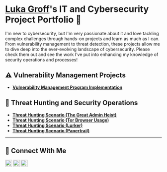 # <a href="https://www.linkedin.com/in/luka-groff-5a95681a0">Luka Groff</a>'s IT and Cybersecurity Project Portfolio 🔐


I'm new to cybersecurity, but I'm very passionate about it and love tackling complex challenges through hands-on projects and learn as much as I can. From vulnerability management to threat detection, these projects allow me to dive deep into the ever-evolving landscape of cybersecurity. Please check them out and see the work I’ve put into enhancing my knowledge of security operations and processes!


## ⚠️ Vulnerability Management Projects

- **[Vulnerability Management Program Implementation](https://github.com/LukaGroff/Vulnerability-Management-Program-Implementation)**

## 🚨 Threat Hunting and Security Operations

- **[Threat Hunting Scenario (The Great Admin Heist)](https://github.com/LukaGroff/Threat-Hunting-Scenario-The-Great-Admin-Heist/tree/main)**
- **[Threat Hunting Scenario (Tor Browser Usage)](https://github.com/LukaGroff/threat-hunting-scenario-tor/tree/main)**
- **[Threat Hunting Scenario (Lurker)](https://github.com/LukaGroff/threat-hunting-scenario-lurker/tree/main)**
- **[Threat Hunting Scenario (Papertrail)](https://github.com/LukaGroff/threat-hunting-scenario-Papertrail/tree/main)**



<hr/>

## 🤳 Connect With Me

[<img align="left" alt="Luka | Twitter" width="22px" src="https://cdn.jsdelivr.net/npm/simple-icons@v3/icons/twitter.svg" />][twitter]
[<img align="left" alt="Luka | LinkedIn" width="22px" src="https://cdn.jsdelivr.net/npm/simple-icons@v3/icons/linkedin.svg" />][linkedin]
[<img align="left" alt="Luka | Instagram" width="22px" src="https://cdn.jsdelivr.net/npm/simple-icons@v3/icons/instagram.svg" />][instagram]

[twitter]: https://twitter.com/@LukaGroff
[instagram]: https://www.instagram.com/luka_groff
[linkedin]: https://linkedin.com/in/luka-groff

<!--
<img width="35" alt="image" src="https://github.com/user-attachments/assets/2f41c7cd-5ea8-4475-b451-a37161b6c3fb"> 
<img width="35" alt="image" src="https://github.com/user-attachments/assets/77649969-9910-4994-8b96-74a116cfb2a8">
-->
